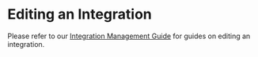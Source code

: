 # Editing an Integration
Please refer to our [Integration Management Guide](./guide.md#editing-an-integration) for guides on editing an integration.